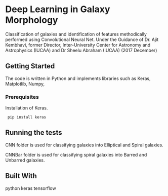 # Deep Learning in Galaxy Morphology

Classification of galaxies and identification of features methodically performed using Convolutional Neural Net. 
Under the Guidance of Dr. Ajit Kembhavi, former Director, Inter-University Center for Astronomy and Astrophysics (IUCAA) and Dr Sheelu Abraham (IUCAA) (2017 December)

## Getting Started

The code is written in Python and implements libraries such as Keras, Matplotlib, Numpy, 

### Prerequisites

Installation of Keras. 

```
 pip install keras
```


## Running the tests

 CNN folder is used for classifying galaxies into Elliptical and Spiral galaxies.

 CNNBar folder is used for classifying spiral galaxies into Barred and Unbarred galaxies.
 

## Built With

python
keras
tensorflow



